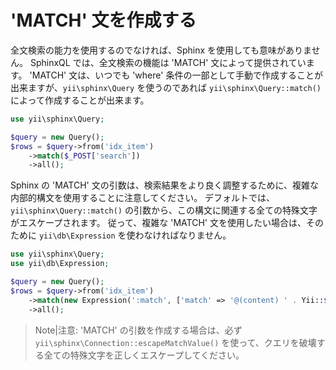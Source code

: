 'MATCH' 文を作成する
====================

全文検索の能力を使用するのでなければ、Sphinx を使用しても意味がありません。
SphinxQL では、全文検索の機能は 'MATCH' 文によって提供されています。
'MATCH' 文は、いつでも 'where' 条件の一部として手動で作成することが出来ますが、`yii\sphinx\Query` を使うのであれば `yii\sphinx\Query::match()` によって作成することが出来ます。

```php
use yii\sphinx\Query;

$query = new Query();
$rows = $query->from('idx_item')
    ->match($_POST['search'])
    ->all();
```

Sphinx の 'MATCH' 文の引数は、検索結果をより良く調整するために、複雑な内部的構文を使用することに注意してください。
デフォルトでは、`yii\sphinx\Query::match()` の引数から、この構文に関連する全ての特殊文字がエスケープされます。
従って、複雑な 'MATCH' 文を使用したい場合は、そのために `yii\db\Expression` を使わなければなりません。

```php
use yii\sphinx\Query;
use yii\db\Expression;

$query = new Query();
$rows = $query->from('idx_item')
    ->match(new Expression(':match', ['match' => '@(content) ' . Yii::$app->sphinx->escapeMatchValue($_POST['search'])]))
    ->all();
```

> Note|注意: 'MATCH' の引数を作成する場合は、必ず `yii\sphinx\Connection::escapeMatchValue()` を使って、クエリを破壊する全ての特殊文字を正しくエスケープしてください。

